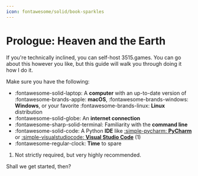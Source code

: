 ```yaml
---
icon: fontawesome/solid/book-sparkles
---
```


# Prologue: Heaven and the Earth

If you're technically inclined, you can self-host 3515.games. You can go about this however you like, but this guide
will walk you through doing it how I do it.

Make sure you have the following:

<div class="annotate" markdown>

- :fontawesome-solid-laptop: A **computer** with an up-to-date version of :fontawesome-brands-apple: **macOS**, :fontawesome-brands-windows: **Windows**, or your favorite :fontawesome-brands-linux: **Linux** distribution
- :fontawesome-solid-globe: An **internet connection**
- :fontawesome-sharp-solid-terminal: Familiarity with the **command line**
- :fontawesome-solid-code: A Python **IDE** like [:simple-pycharm: **PyCharm**](https://www.jetbrains.com/pycharm/) or [:simple-visualstudiocode: **Visual Studio Code**](https://code.visualstudio.com/) (1)
- :fontawesome-regular-clock: **Time** to spare

</div>

1. Not strictly required, but very highly recommended.

Shall we get started, then?